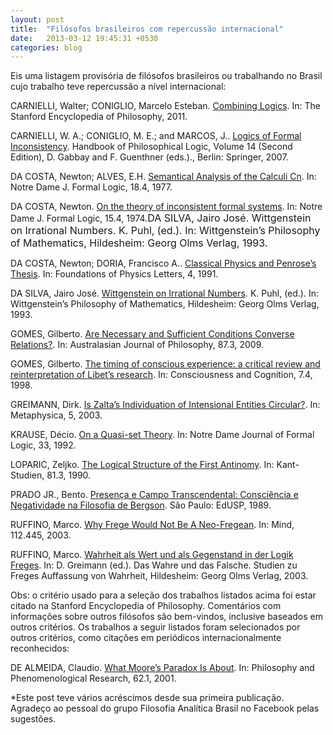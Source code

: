 ```yaml
---
layout: post
title:  "Filósofos brasileiros com repercussão internacional"
date:   2013-03-12 19:45:31 +0530
categories: blog
---
```

Eis uma listagem provisória de filósofos brasileiros ou trabalhando no Brasil cujo trabalho teve repercussão a nível internacional:

CARNIELLI, Walter; CONIGLIO, Marcelo Esteban. <a href="http://philbrasil.com.br/acessar.php?idr=2496">Combining Logics</a>. In: The Stanford Encyclopedia of Philosophy, 2011.

CARNIELLI, W. A.; CONIGLIO, M. E.; and MARCOS, J.. <a href="http://philbrasil.com.br/acessar.php?idr=2497">Logics of Formal Inconsistency</a>. Handbook of Philosophical Logic, Volume 14 (Second Edition), D. Gabbay and F. Guenthner (eds.)., Berlin: Springer, 2007.

DA COSTA, Newton; ALVES, E.H. <a href="http://philbrasil.com.br/acessar.php?idr=2485">Semantical Analysis of the Calculi Cn</a>. In: Notre Dame J. Formal Logic, 18.4, 1977.

DA COSTA, Newton. <a href="http://philbrasil.com.br/acessar.php?idr=2484">On the theory of inconsistent formal systems</a>. In: Notre Dame J. Formal Logic, 15.4, 1974.<span style="font-size: 16px;">DA SILVA, Jairo José. Wittgenstein on Irrational Numbers. K. Puhl, (ed.). In: Wittgenstein’s Philosophy of Mathematics, Hildesheim: Georg Olms Verlag, 1993.</span>

DA COSTA, Newton; DORIA, Francisco A.. <a href="http://philbrasil.com.br/acessar.php?idr=2498">Classical Physics and Penrose’s Thesis</a>. In: Foundations of Physics Letters, 4, 1991.

DA SILVA, Jairo José. <a href="http://philbrasil.com.br/acessar.php?idr=2491">Wittgenstein on Irrational Numbers</a>. K. Puhl, (ed.). In: Wittgenstein’s Philosophy of Mathematics, Hildesheim: Georg Olms Verlag, 1993.

GOMES, Gilberto. <a href="http://philbrasil.com.br/acessar.php?idr=2493">Are Necessary and Sufficient Conditions Converse Relations?</a>. In: Australasian Journal of Philosophy, 87.3, 2009.

GOMES, Gilberto. <a href="http://philbrasil.com.br/acessar.php?idr=2494">The timing of conscious experience: a critical review and reinterpretation of Libet’s research</a>. In: Consciousness and Cognition, 7.4, 1998.

GREIMANN, Dirk. <a href="http://philbrasil.com.br/acessar.php?idr=2486">Is Zalta’s Individuation of Intensional Entities Circular?</a>. In: Metaphysica, 5, 2003.

KRAUSE, Décio. <a href="http://philbrasil.com.br/acessar.php?idr=2490">On a Quasi-set Theory</a>. In: Notre Dame Journal of Formal Logic, 33, 1992.

LOPARIC, Zeljko. <a href="http://philbrasil.com.br/acessar.php?idr=2492">The Logical Structure of the First Antinomy</a>. In: Kant-Studien, 81.3, 1990.

PRADO JR., Bento. <a href="http://philbrasil.com.br/acessar.php?idr=2489">Presença e Campo Transcendental: Consciência e Negatividade na Filosofia de Bergson</a>. São Paulo: EdUSP, 1989.

RUFFINO, Marco. <a href="http://philbrasil.com.br/acessar.php?idr=2488">Why Frege Would Not Be A Neo-Fregean</a>. In: Mind, 112.445, 2003.

RUFFINO, Marco. <a href="http://philbrasil.com.br/acessar.php?idr=2487">Wahrheit als Wert und als Gegenstand in der Logik Freges</a>. In: D. Greimann (ed.). Das Wahre und das Falsche. Studien zu Freges Auffassung von Wahrheit, Hildesheim: Georg Olms Verlag, 2003.

Obs: o critério usado para a seleção dos trabalhos listados acima foi estar citado na Stanford Encyclopedia of Philosophy. Comentários com informações sobre outros filósofos são bem-vindos, inclusive baseados em outros critérios.
Os trabalhos a seguir listados foram selecionados por outros critérios, como citações em periódicos internacionalmente reconhecidos:

DE ALMEIDA, Claudio. <a href="http://philbrasil.com.br/acessar.php?idr=2495">What Moore’s Paradox Is About</a>. In: Philosophy and Phenomenological Research, 62.1, 2001.

*Este post teve vários acréscimos desde sua primeira publicação. Agradeço ao pessoal do grupo Filosofia Analítica Brasil no Facebook pelas sugestões.